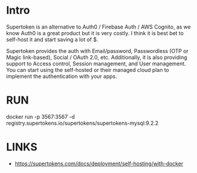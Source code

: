 # Intro

Supertoken is an alternative to Auth0 / Firebase Auth / AWS Cognito, as we know Auth0 is a great product but it is very costly. I think it is best bet to self-host it and start saving a lot of $.

Supertoken provides the auth with Email/password, Passwordless (OTP or Magic link-based), Social / OAuth 2.0, etc. Additionally, it is also providing support to Access control, Session management, and User management. You can start using the self-hosted or their managed cloud plan to implement the authentication with your apps.

# RUN

docker run -p 3567:3567 -d registry.supertokens.io/supertokens/supertokens-mysql:9.2.2

# LINKS

- https://supertokens.com/docs/deployment/self-hosting/with-docker